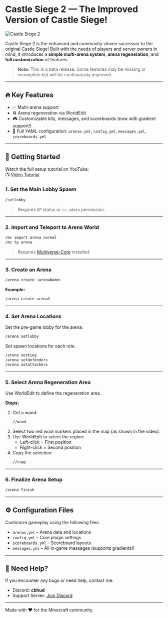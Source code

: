 
# Castle Siege 2 — The Improved Version of Castle Siege!

![Castle Siege 2](https://i.imgur.com/d3KxRQF.png)

Castle Siege 2 is the enhanced and community-driven successor to the original Castle Siege! Built with the needs of players and server owners in mind, it introduces a **simple multi-arena system**, **arena regeneration**, and **full customization** of features.

> **Note:** This is a beta release. Some features may be missing or incomplete but will be continuously improved.

---

## 🔥 Key Features

- ✅ Multi-arena support
- ♻️ Arena regeneration via WorldEdit
- 🎮 Customizable kits, messages, and scoreboards (now with gradient support!)
- 🧩 Full YAML configuration: `arenas.yml`, `config.yml`, `messages.yml`, `scoreboards.yml`

---

## 🚀 Getting Started

Watch the full setup tutorial on YouTube:  
📺 [Video Tutorial](https://youtu.be/vcgLJUzd73k)

### 1. Set the Main Lobby Spawn

```bash
/setlobby
```
> Requires `OP` status or `cs.admin` permission.

---

### 2. Import and Teleport to Arena World

```bash
/mv import arena normal
/mv tp arena
```
> Requires [Multiverse-Core](https://www.spigotmc.org/resources/multiverse-core.390/) installed.

---

### 3. Create an Arena

```bash
/arena create <arenaName>
```

**Example:**
```bash
/arena create arena1
```

---

### 4. Set Arena Locations

Set the pre-game lobby for the arena:
```bash
/arena setlobby
```

Set spawn locations for each role:
```bash
/arena setking
/arena setdefenders
/arena setattackers
```

---

### 5. Select Arena Regeneration Area

Use WorldEdit to define the regeneration area.

**Steps:**
1. Get a wand:
   ```bash
   //wand
   ```
2. Select two red wool markers placed in the map (as shown in the video).
3. Use WorldEdit to select the region:
   - Left-click = First position
   - Right-click = Second position
4. Copy the selection:
   ```bash
   //copy
   ```

---

### 6. Finalize Arena Setup

```bash
/arena finish
```

---

## ⚙️ Configuration Files

Customize gameplay using the following files:

- `arenas.yml` – Arena data and locations
- `config.yml` – Core plugin settings
- `scoreboards.yml` – Scoreboard layouts
- `messages.yml` – All in-game messages (supports gradients!)

---

## 🐛 Need Help?

If you encounter any bugs or need help, contact me:

- Discord: **cbhud**
- Support Server: [Join Discord](https://discord.gg/EC3gcUsGcV)

---

Made with ❤️ for the Minecraft community.
